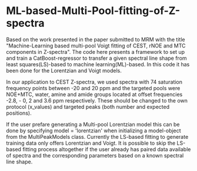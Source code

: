 # ML-based-Multi-Pool-fitting-of-Z-spectra
Based on the work presented in the paper submitted to MRM with the title "Machine-Learning based multi-pool Voigt fitting of CEST, rNOE and MTC components in Z-spectra". The code here presents a framework to set up and train a CatBoost-regressor to transfer a given spectral line shape from least squares(LS)-based to machine learning(ML)-based. In this code it has been done for the Lorentzian and Voigt models. 

In our application to CEST Z-spectra, we used spectra with 74 saturation frequency points between -20 and 20 ppm and the targeted pools were NOE+MTC, water, amine and amide groups located at offset frequencies -2.8, - 0, 2 and 3.6 ppm respectively. These should be changed to the own protocol (x_values) and targeted peaks (both number and expected positions).

If the user prefare generating a Multi-pool Lorentzian model this can be done by specifying model = 'lorentzian' when initializing a model-object from the MultiPeakModels class. Currently the LS-based fitting to generate training data only offers Lorentzian and Voigt. It is possible to skip the LS-based fitting process altogether if the user already has paired data available of spectra and the corresponding parameters based on a known spectral line shape.
